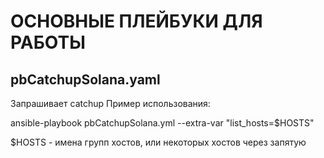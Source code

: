 ОСНОВНЫЕ ПЛЕЙБУКИ ДЛЯ РАБОТЫ
============================

pbCatchupSolana.yaml
--------------------

Запрашивает catchup
Пример использования:

  ansible-playbook pbCatchupSolana.yml --extra-var "list_hosts=$HOSTS"

$HOSTS - имена групп хостов, или некоторых хостов через запятую